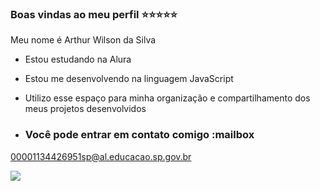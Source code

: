 ### Boas vindas ao meu perfil ⭐⭐⭐⭐⭐

Meu nome é Arthur Wilson da Silva

- Estou estudando na Alura
- Estou me desenvolvendo na linguagem JavaScript
- Utilizo esse espaço para minha organização e compartilhamento dos meus projetos desenvolvidos

- ### Você pode entrar em contato comigo :mailbox

00001134426951sp@al.educacao.sp.gov.br

![](https://media1.tenor.com/m/JiWmB8IbRdYAAAAd/yugioh-5ds.gif)

